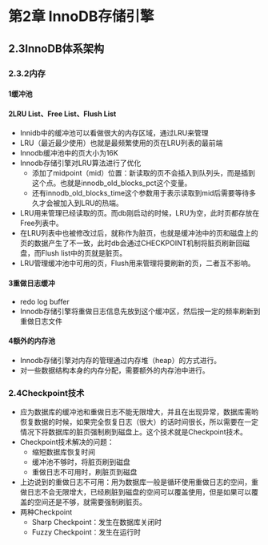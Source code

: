 # 第2章 InnoDB存储引擎

## 2.3InnoDB体系架构
### 2.3.2内存

#### 1缓冲池

#### 2LRU List、Free List、Flush List

* Innidb中的缓冲池可以看做很大的内存区域，通过LRU来管理
* LRU（最近最少使用）也就是最频繁使用的页在LRU列表的最前端
* Innodb缓冲池中的页大小为16K
* Innodb存储引擎对LRU算法进行了优化
  * 添加了midpoint（mid）位置：新读取的页不会插入到队列头，而是插到这个点。也就是innodb_old_blocks_pct这个变量。
  *  还有innodb_old_blocks_time这个参数用于表示读取到mid后需要等待多久才会被加入到LRU的热端。
* LRU用来管理已经读取的页。而db刚启动的时候，LRU为空，此时页都存放在Free列表中。
* 在LRU列表中也被修改过后，就称作为脏页，也就是缓冲池中的页和磁盘上的页的数据产生了不一致，此时db会通过CHECKPOINT机制将脏页刷新回磁盘，而Flush list中的页就是脏页。
* LRU管理缓冲池中可用的页，Flush用来管理将要刷新的页，二者互不影响。

#### 3重做日志缓冲

* redo log buffer
* Innodb存储引擎将重做日志信息先放到这个缓冲区，然后按一定的频率刷新到重做日志文件

#### 4额外的内存池

* Innodb存储引擎对内存的管理通过内存堆（heap）的方式进行。
* 对一些数据结构本身的内存分配，需要额外的内存池中进行。

### 2.4Checkpoint技术

* 应为数据库的缓冲池和重做日志不能无限增大，并且在出现异常，数据库需哟恢复数据的时候，如果完全恢复日志（很大）的话时间很长，所以需要在一定情况下将数据库的脏页强制刷到磁盘上。这个技术就是Checkpoint技术。
* Checkpoint技术解决的问题：
  * 缩短数据库恢复时间
  * 缓冲池不够时，将脏页刷到磁盘
  * 重做日志不可用时，刷脏页到磁盘
* 上边说到的重做日志不可用：用为数据库一般是循环使用重做日志的空间，重做日志不会无限增大，已经刷脏到磁盘的空间可以覆盖使用，但是如果可以覆盖的空间还是不够，就需要强制刷脏页。
* 两种Checkpoint
  * Sharp Checkpoint：发生在数据库关闭时
  * Fuzzy Checkpoint：发生在运行时